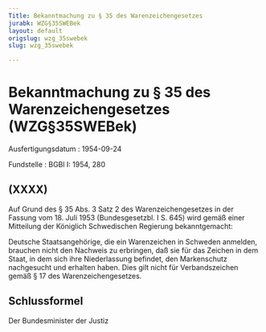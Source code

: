 ```yaml
---
Title: Bekanntmachung zu § 35 des Warenzeichengesetzes
jurabk: WZG§35SWEBek
layout: default
origslug: wzg_35swebek
slug: wzg_35swebek

---
```


# Bekanntmachung zu § 35 des Warenzeichengesetzes (WZG§35SWEBek)

Ausfertigungsdatum
:   1954-09-24

Fundstelle
:   BGBl I: 1954, 280



## (XXXX)

Auf Grund des § 35 Abs. 3 Satz 2 des Warenzeichengesetzes in der Fassung vom 18. Juli 1953 (Bundesgesetzbl. I S. 645) wird gemäß einer Mitteilung der Königlich Schwedischen Regierung bekanntgemacht:

Deutsche Staatsangehörige, die ein Warenzeichen in Schweden anmelden, brauchen nicht den Nachweis zu erbringen, daß sie für das Zeichen in dem Staat, in dem sich ihre Niederlassung befindet, den Markenschutz nachgesucht und erhalten haben. Dies gilt nicht für Verbandszeichen gemäß § 17 des Warenzeichengesetzes.


## Schlussformel

Der Bundesminister der Justiz

